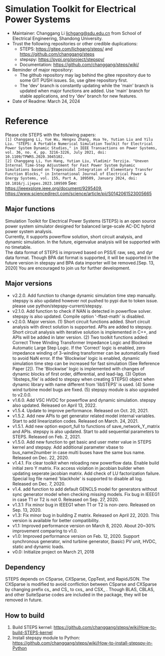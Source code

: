 # Simulation Toolkit for Electrical Power Systems
- Maintainer: Changgang Li <lichgang@sdu.edu.cn> from School of Electrical Engineering, Shandong University.
- Trust the following repositories or other credible duplications:
  * STEPS: https://gitee.com/lichgang/steps/ and https://github.com/changgang/steps
  * stepspy: https://pypi.org/project/stepspy/
  * Documentation: https://github.com/changgang/steps/wiki/
- Reminder of major repository:
  * The github repository may lag behind the gitee repository due to some GIT PUSH issues. So, use gitee repository first.
  * The 'dev' branch is constantly updating while the 'main' branch is updated when major functions are added. Use 'main' branch for stable applications, and try 'dev' branch for new features.
- Date of Readme: March 24, 2024

# Reference
Please cite STEPS with the following papers:  
```[1] Changgang Li, Yue Wu, Hengxu Zhang, Hua Ye, Yutian Liu and Yilu Liu. "STEPS: A Portable Numerical Simulation Toolkit for Electrical Power System Dynamic Studies," in IEEE Transactions on Power Systems, vol. 36, no. 4, pp. 3216-3226, July 2021, doi: 10.1109/TPWRS.2020.3045102.```  
```[2] Changgang Li, Yun Hang, Yutian Liu, Vladimir Terzija. "Uneven Internal Time-Step Adjustment for Fast Power System Dynamic Simulations based on Trapezoidal Integration of Elementary Transfer Function Blocks," in International Journal of Electrical Power & Energy Systems, vol. 155, Part A, 109509, January 2024, doi: 10.1016/j.ijepes.2023.109509```
See: https://ieeexplore.ieee.org/document/9295409, https://www.sciencedirect.com/science/article/pii/S0142061523005665

## Major functions
Simulation Toolkit for Electrical Power Systems (STEPS) is an open source power system simulator designed for balanced large-scale AC-DC hybrid power system analysis.  
Currently, it supports powerflow solution, short circuit analysis, and dynamic simulation. In the future, eigenvalue analysis will be supported with no timetable.  
The data format of STEPS is improved based on PSS/E raw, seq, and dyr data format. 
Though BPA dat format is supported, it will be supported in the future version in stepspy and BPA data importer will be removed.[Sep. 13, 2020]
You are encouraged to join us for further development.

## Major versions
- v2.2.0. Add function to change dynamic simulation time step manually. stepspy is also updated however not pushed to pypi due to token issue. please use python/stepspy-current/stepspy.
- v2.1.0. Add function to check if NAN is detected in powerflow solver. stepspy is also updated. Compile option '-ffast-math' is disabled. 
- v2.0.0. Major version. (1) Short circuit functions added. Short circuit analysis with direct solution is supported. APIs are added to stepspy. Short circuit analysis with iterative solution is implemented in C++, and APIs will be added in later version.  (2) Two toolkit functions added: Correct Three Winding Transformer Impedance Logic and Blockwise Automatic Large Step Logic. If the 'Correct' logic is enabled, zero impedance winding of 3-winding transformer can be automatically fixed to avoid NaN error. If the 'Blockwise' logic is enabled, dynamic simulation time step can be increased for fast simulation (See Reference Paper [2]). The 'Blockwise' logic is implemented with changes of dynamic blocks of first order, differential, and lead-lag. (3) Option 'libsteps_file' is added to stepspy when creating STEPS() object when dynamic library with name different from 'libSTEPS' is used. (4) Some wind turbine model bugs are fixed. (5) stepspy module is also upgraded to v2.0.0.
- v1.6.0. Add VSC HVDC for powerflow and dynamic simulation. stepspy also updated. Released on April 13, 2022.
- v1.5.4. Update to improve performance. Released on Oct. 20, 2021.
- v1.5.2. Add new APIs to get generator related model internal variables. Start to add linearization codes. Released on March. 24, 2021.
- v1.5.1. Add new option export_full to functions of save_network_Y_matrix and APIs. stepspy is also updated. Start to add sequential parameters to STEPS. Released on Feb. 2, 2021.
- v1.5.0. Add new function to get basic and user meter value in STEPS kernel and stepspy. Add additional parameter vbase to bus_name2number in case multi buses have the same bus name. Released on Dec. 22, 2020.
- v1.4.1. Fix clear toolkit when reloading new powerflow data. Enable build initial zero Y matrix. Fix access violation in jacobian builder when updating seperate jacobian matrix. Add check of LU factorization failure. Special log file named 'blackhole' is supported to disable all log. Released on Dec. 7, 2020.
- v1.4. add function to add default GENCLS model for generators without sync generator model when checking missing models. Fix bug in IEEEG1 in case T1 or T2 is not 0. Released on Sep. 27, 2020.
- v1.3.1: Fix minor bug in IEEEG1 when T1 or T2 is non-zero. Released on Sep. 13, 2020. 
- v1.3: Fix minor bug in building Z matrix. Released on April 22, 2020. This version is available for better compatibility.
- v1.1: Improved performance version on March 8, 2020. About 20~30% improvement comparing to v1.0.
- v1.0: Improved performance version on Feb. 12, 2020. Support synchronous generator, wind turbine generator, (basic) PV unit, HVDC, static and dynamic loads.
- v0.0: Initialize project on March 21, 2018

## Dependency
STEPS depends on CSparse, CXSparse, CppTest, and RapidJSON. The CXSparse is modified to avoid confliction between CSparse and CXSparse by changing prefix cs_ and CS_ to cxs_ and CSX_ .
Though BLAS, CBLAS, and other SuiteSparse codes are included in the package, they will be removed in future.

## How to build
1. Build STEPS kernel: https://github.com/changgang/steps/wiki/How-to-build-STEPS-kernel
2. Install stepspy module to Python: https://github.com/changgang/steps/wiki/How-to-install-stepspy-in-Python